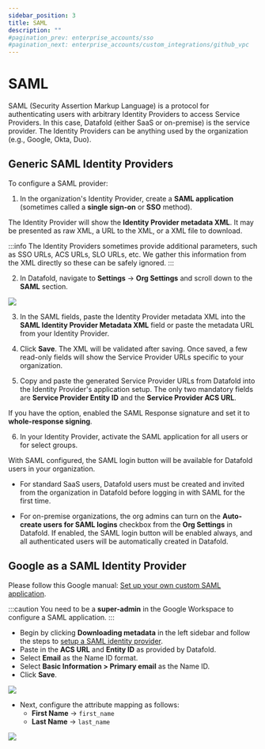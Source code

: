 ```yaml
---
sidebar_position: 3
title: SAML
description: ""
#pagination_prev: enterprise_accounts/sso
#pagination_next: enterprise_accounts/custom_integrations/github_vpc
---
```

# SAML

SAML (Security Assertion Markup Language) is a protocol for authenticating users with arbitrary Identity Providers to access Service Providers. In this case, Datafold (either SaaS or on-premise) is the service provider. The Identity Providers can be anything used by the organization (e.g., Google, Okta, Duo).

## Generic SAML Identity Providers

To configure a SAML provider:

1. In the organization's Identity Provider, create a **SAML application** (sometimes called a **single sign-on** or **SSO** method).

The Identity Provider will show the **Identity Provider metadata XML**. It may be presented as raw XML, a URL to the XML, or a XML file to download.

:::info
The Identity Providers sometimes provide additional parameters, such as SSO URLs, ACS URLs, SLO URLs, etc. We gather this information from the XML directly so these can be safely ignored.
:::

2. In Datafold, navigate to **Settings** &rarr;  **Org Settings** and scroll down to the **SAML** section.

![](/img/saml_datafold_config.png)

3. In the SAML fields, paste the Identity Provider metadata XML into the **SAML Identity Provider Metadata XML** field or paste the metadata URL from your Identity Provider.

4. Click **Save**. The XML will be validated after saving. Once saved, a few read-only fields will show the Service Provider URLs specific to your organization.


5. Copy and paste the generated Service Provider URLs from Datafold into the Identity Provider's application setup. The only two mandatory fields are **Service Provider Entity ID** and the **Service Provider ACS URL**.

If you have the option, enabled the SAML Response signature and set it to **whole-response signing**.

6. In your Identity Provider, activate the SAML application for all users or for select groups.

With SAML configured, the SAML login button will be available for Datafold users in your organization. 

- For standard SaaS users, Datafold users must be   created and invited from the organization in Datafold before logging in with SAML for the first time.

- For on-premise organizations, the org admins can turn on the **Auto-create users for SAML logins** checkbox from the **Org Settings** in Datafold. If enabled, the SAML login button will be enabled always, and all authenticated users will be automatically created in Datafold.

## Google as a SAML Identity Provider

Please follow this Google manual: [Set up your own custom SAML application](https://support.google.com/a/answer/6087519?hl=en). 

:::caution
You need to be a **super-admin** in the Google Workspace to configure a SAML application.
::: 

- Begin by clicking **Downloading metadata** in the left sidebar and follow the steps to [setup a SAML identity provider](saml.md#generic-saml-identity-providers).
- Paste in the **ACS URL** and **Entity ID** as provided by Datafold.
- Select **Email** as the Name ID format.
- Select **Basic Information > Primary email** as the Name ID.
- Click **Save**.

![](/img/saml_google_settings.png)

- Next, configure the attribute mapping as follows:
    - **First Name** &rarr; `first_name`
    - **Last Name** &rarr; `last_name`

![](/img/saml_google_mappings.png)

